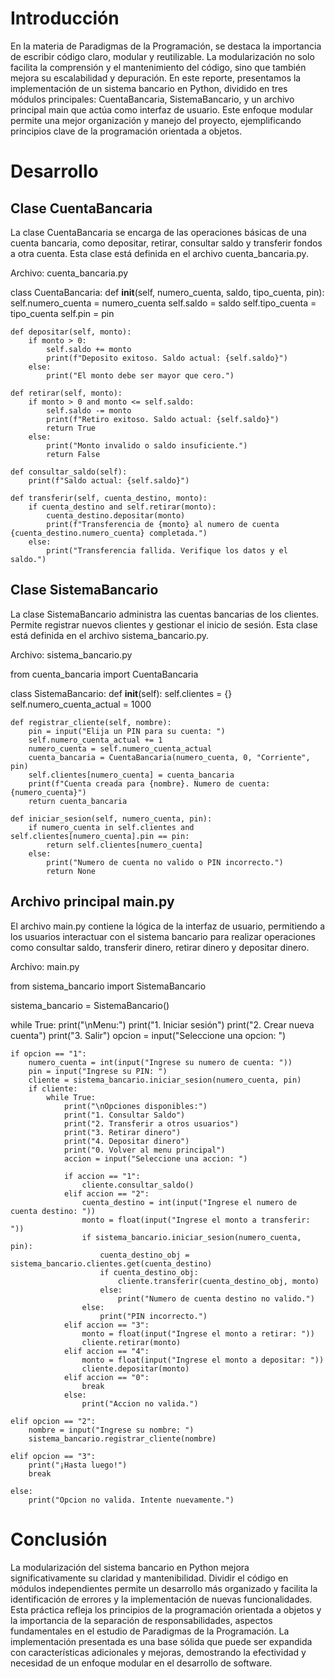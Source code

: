 # Introducción
En la materia de Paradigmas de la Programación, se destaca la importancia de escribir código claro, modular y reutilizable. La modularización no solo facilita la comprensión y el mantenimiento del código, sino que también mejora su escalabilidad y depuración. En este reporte, presentamos la implementación de un sistema bancario en Python, dividido en tres módulos principales: CuentaBancaria, SistemaBancario, y un archivo principal main que actúa como interfaz de usuario. Este enfoque modular permite una mejor organización y manejo del proyecto, ejemplificando principios clave de la programación orientada a objetos.

# Desarrollo
## Clase CuentaBancaria
La clase CuentaBancaria se encarga de las operaciones básicas de una cuenta bancaria, como depositar, retirar, consultar saldo y transferir fondos a otra cuenta. Esta clase está definida en el archivo cuenta_bancaria.py.

Archivo: cuenta_bancaria.py

class CuentaBancaria:
    def __init__(self, numero_cuenta, saldo, tipo_cuenta, pin):
        self.numero_cuenta = numero_cuenta
        self.saldo = saldo
        self.tipo_cuenta = tipo_cuenta
        self.pin = pin

    def depositar(self, monto):
        if monto > 0:
            self.saldo += monto
            print(f"Deposito exitoso. Saldo actual: {self.saldo}")
        else:
            print("El monto debe ser mayor que cero.")

    def retirar(self, monto):
        if monto > 0 and monto <= self.saldo:
            self.saldo -= monto
            print(f"Retiro exitoso. Saldo actual: {self.saldo}")
            return True
        else:
            print("Monto invalido o saldo insuficiente.")
            return False

    def consultar_saldo(self):
        print(f"Saldo actual: {self.saldo}")

    def transferir(self, cuenta_destino, monto):
        if cuenta_destino and self.retirar(monto):
            cuenta_destino.depositar(monto)
            print(f"Transferencia de {monto} al numero de cuenta {cuenta_destino.numero_cuenta} completada.")
        else:
            print("Transferencia fallida. Verifique los datos y el saldo.")

## Clase SistemaBancario
La clase SistemaBancario administra las cuentas bancarias de los clientes. Permite registrar nuevos clientes y gestionar el inicio de sesión. Esta clase está definida en el archivo sistema_bancario.py.

Archivo: sistema_bancario.py

from cuenta_bancaria import CuentaBancaria

class SistemaBancario:
    def __init__(self):
        self.clientes = {}
        self.numero_cuenta_actual = 1000 

    def registrar_cliente(self, nombre):
        pin = input("Elija un PIN para su cuenta: ")
        self.numero_cuenta_actual += 1
        numero_cuenta = self.numero_cuenta_actual
        cuenta_bancaria = CuentaBancaria(numero_cuenta, 0, "Corriente", pin)
        self.clientes[numero_cuenta] = cuenta_bancaria
        print(f"Cuenta creada para {nombre}. Numero de cuenta: {numero_cuenta}")
        return cuenta_bancaria

    def iniciar_sesion(self, numero_cuenta, pin):
        if numero_cuenta in self.clientes and self.clientes[numero_cuenta].pin == pin:
            return self.clientes[numero_cuenta]
        else:
            print("Numero de cuenta no valido o PIN incorrecto.")
            return None

## Archivo principal main.py

El archivo main.py contiene la lógica de la interfaz de usuario, permitiendo a los usuarios interactuar con el sistema bancario para realizar operaciones como consultar saldo, transferir dinero, retirar dinero y depositar dinero.

Archivo: main.py

from sistema_bancario import SistemaBancario

sistema_bancario = SistemaBancario()

while True:
    print("\nMenu:")
    print("1. Iniciar sesión")
    print("2. Crear nueva cuenta")
    print("3. Salir")
    opcion = input("Seleccione una opcion: ")

    if opcion == "1":
        numero_cuenta = int(input("Ingrese su numero de cuenta: "))
        pin = input("Ingrese su PIN: ")
        cliente = sistema_bancario.iniciar_sesion(numero_cuenta, pin)
        if cliente:
            while True:
                print("\nOpciones disponibles:")
                print("1. Consultar Saldo")
                print("2. Transferir a otros usuarios")
                print("3. Retirar dinero")
                print("4. Depositar dinero")
                print("0. Volver al menu principal")
                accion = input("Seleccione una accion: ")

                if accion == "1":
                    cliente.consultar_saldo()
                elif accion == "2":
                    cuenta_destino = int(input("Ingrese el numero de cuenta destino: "))
                    monto = float(input("Ingrese el monto a transferir: "))
                    if sistema_bancario.iniciar_sesion(numero_cuenta, pin): 
                        cuenta_destino_obj = sistema_bancario.clientes.get(cuenta_destino)
                        if cuenta_destino_obj:
                            cliente.transferir(cuenta_destino_obj, monto)
                        else:
                            print("Numero de cuenta destino no valido.")
                    else:
                        print("PIN incorrecto.")
                elif accion == "3":
                    monto = float(input("Ingrese el monto a retirar: "))
                    cliente.retirar(monto)
                elif accion == "4":
                    monto = float(input("Ingrese el monto a depositar: "))
                    cliente.depositar(monto)
                elif accion == "0":
                    break
                else:
                    print("Accion no valida.")

    elif opcion == "2":
        nombre = input("Ingrese su nombre: ")
        sistema_bancario.registrar_cliente(nombre)

    elif opcion == "3":
        print("¡Hasta luego!")
        break

    else:
        print("Opcion no valida. Intente nuevamente.")

# Conclusión
La modularización del sistema bancario en Python mejora significativamente su claridad y mantenibilidad. Dividir el código en módulos independientes permite un desarrollo más organizado y facilita la identificación de errores y la implementación de nuevas funcionalidades. Esta práctica refleja los principios de la programación orientada a objetos y la importancia de la separación de responsabilidades, aspectos fundamentales en el estudio de Paradigmas de la Programación. La implementación presentada es una base sólida que puede ser expandida con características adicionales y mejoras, demostrando la efectividad y necesidad de un enfoque modular en el desarrollo de software.